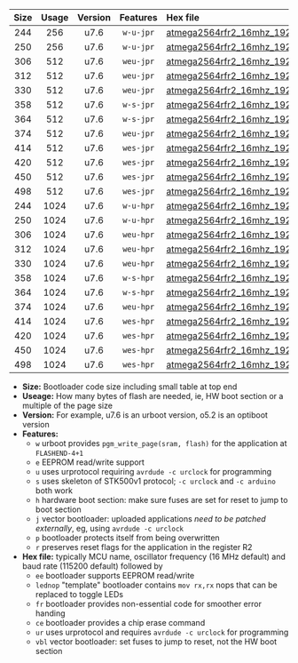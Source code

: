 |Size|Usage|Version|Features|Hex file|
|:-:|:-:|:-:|:-:|:--|
|244|256|u7.6|`w-u-jpr`|[atmega2564rfr2_16mhz_19200bps_ur_vbl.hex](https://raw.githubusercontent.com/stefanrueger/urboot/main//atmega2564rfr2_16mhz_19200bps_ur_vbl.hex)|
|250|256|u7.6|`w-u-jpr`|[atmega2564rfr2_16mhz_19200bps_lednop_ur_vbl.hex](https://raw.githubusercontent.com/stefanrueger/urboot/main//atmega2564rfr2_16mhz_19200bps_lednop_ur_vbl.hex)|
|306|512|u7.6|`weu-jpr`|[atmega2564rfr2_16mhz_19200bps_ee_ur_vbl.hex](https://raw.githubusercontent.com/stefanrueger/urboot/main//atmega2564rfr2_16mhz_19200bps_ee_ur_vbl.hex)|
|312|512|u7.6|`weu-jpr`|[atmega2564rfr2_16mhz_19200bps_ee_lednop_ur_vbl.hex](https://raw.githubusercontent.com/stefanrueger/urboot/main//atmega2564rfr2_16mhz_19200bps_ee_lednop_ur_vbl.hex)|
|330|512|u7.6|`weu-jpr`|[atmega2564rfr2_16mhz_19200bps_ee_lednop_fr_ur_vbl.hex](https://raw.githubusercontent.com/stefanrueger/urboot/main//atmega2564rfr2_16mhz_19200bps_ee_lednop_fr_ur_vbl.hex)|
|358|512|u7.6|`w-s-jpr`|[atmega2564rfr2_16mhz_19200bps_vbl.hex](https://raw.githubusercontent.com/stefanrueger/urboot/main//atmega2564rfr2_16mhz_19200bps_vbl.hex)|
|364|512|u7.6|`w-s-jpr`|[atmega2564rfr2_16mhz_19200bps_lednop_vbl.hex](https://raw.githubusercontent.com/stefanrueger/urboot/main//atmega2564rfr2_16mhz_19200bps_lednop_vbl.hex)|
|374|512|u7.6|`weu-jpr`|[atmega2564rfr2_16mhz_19200bps_ee_lednop_fr_ce_ur_vbl.hex](https://raw.githubusercontent.com/stefanrueger/urboot/main//atmega2564rfr2_16mhz_19200bps_ee_lednop_fr_ce_ur_vbl.hex)|
|414|512|u7.6|`wes-jpr`|[atmega2564rfr2_16mhz_19200bps_ee_vbl.hex](https://raw.githubusercontent.com/stefanrueger/urboot/main//atmega2564rfr2_16mhz_19200bps_ee_vbl.hex)|
|420|512|u7.6|`wes-jpr`|[atmega2564rfr2_16mhz_19200bps_ee_lednop_vbl.hex](https://raw.githubusercontent.com/stefanrueger/urboot/main//atmega2564rfr2_16mhz_19200bps_ee_lednop_vbl.hex)|
|450|512|u7.6|`wes-jpr`|[atmega2564rfr2_16mhz_19200bps_ee_lednop_fr_vbl.hex](https://raw.githubusercontent.com/stefanrueger/urboot/main//atmega2564rfr2_16mhz_19200bps_ee_lednop_fr_vbl.hex)|
|498|512|u7.6|`wes-jpr`|[atmega2564rfr2_16mhz_19200bps_ee_lednop_fr_ce_vbl.hex](https://raw.githubusercontent.com/stefanrueger/urboot/main//atmega2564rfr2_16mhz_19200bps_ee_lednop_fr_ce_vbl.hex)|
|244|1024|u7.6|`w-u-hpr`|[atmega2564rfr2_16mhz_19200bps_ur.hex](https://raw.githubusercontent.com/stefanrueger/urboot/main//atmega2564rfr2_16mhz_19200bps_ur.hex)|
|250|1024|u7.6|`w-u-hpr`|[atmega2564rfr2_16mhz_19200bps_lednop_ur.hex](https://raw.githubusercontent.com/stefanrueger/urboot/main//atmega2564rfr2_16mhz_19200bps_lednop_ur.hex)|
|306|1024|u7.6|`weu-hpr`|[atmega2564rfr2_16mhz_19200bps_ee_ur.hex](https://raw.githubusercontent.com/stefanrueger/urboot/main//atmega2564rfr2_16mhz_19200bps_ee_ur.hex)|
|312|1024|u7.6|`weu-hpr`|[atmega2564rfr2_16mhz_19200bps_ee_lednop_ur.hex](https://raw.githubusercontent.com/stefanrueger/urboot/main//atmega2564rfr2_16mhz_19200bps_ee_lednop_ur.hex)|
|330|1024|u7.6|`weu-hpr`|[atmega2564rfr2_16mhz_19200bps_ee_lednop_fr_ur.hex](https://raw.githubusercontent.com/stefanrueger/urboot/main//atmega2564rfr2_16mhz_19200bps_ee_lednop_fr_ur.hex)|
|358|1024|u7.6|`w-s-hpr`|[atmega2564rfr2_16mhz_19200bps.hex](https://raw.githubusercontent.com/stefanrueger/urboot/main//atmega2564rfr2_16mhz_19200bps.hex)|
|364|1024|u7.6|`w-s-hpr`|[atmega2564rfr2_16mhz_19200bps_lednop.hex](https://raw.githubusercontent.com/stefanrueger/urboot/main//atmega2564rfr2_16mhz_19200bps_lednop.hex)|
|374|1024|u7.6|`weu-hpr`|[atmega2564rfr2_16mhz_19200bps_ee_lednop_fr_ce_ur.hex](https://raw.githubusercontent.com/stefanrueger/urboot/main//atmega2564rfr2_16mhz_19200bps_ee_lednop_fr_ce_ur.hex)|
|414|1024|u7.6|`wes-hpr`|[atmega2564rfr2_16mhz_19200bps_ee.hex](https://raw.githubusercontent.com/stefanrueger/urboot/main//atmega2564rfr2_16mhz_19200bps_ee.hex)|
|420|1024|u7.6|`wes-hpr`|[atmega2564rfr2_16mhz_19200bps_ee_lednop.hex](https://raw.githubusercontent.com/stefanrueger/urboot/main//atmega2564rfr2_16mhz_19200bps_ee_lednop.hex)|
|450|1024|u7.6|`wes-hpr`|[atmega2564rfr2_16mhz_19200bps_ee_lednop_fr.hex](https://raw.githubusercontent.com/stefanrueger/urboot/main//atmega2564rfr2_16mhz_19200bps_ee_lednop_fr.hex)|
|498|1024|u7.6|`wes-hpr`|[atmega2564rfr2_16mhz_19200bps_ee_lednop_fr_ce.hex](https://raw.githubusercontent.com/stefanrueger/urboot/main//atmega2564rfr2_16mhz_19200bps_ee_lednop_fr_ce.hex)|

- **Size:** Bootloader code size including small table at top end
- **Useage:** How many bytes of flash are needed, ie, HW boot section or a multiple of the page size
- **Version:** For example, u7.6 is an urboot version, o5.2 is an optiboot version
- **Features:**
  + `w` urboot provides `pgm_write_page(sram, flash)` for the application at `FLASHEND-4+1`
  + `e` EEPROM read/write support
  + `u` uses urprotocol requiring `avrdude -c urclock` for programming
  + `s` uses skeleton of STK500v1 protocol; `-c urclock` and `-c arduino` both work
  + `h` hardware boot section: make sure fuses are set for reset to jump to boot section
  + `j` vector bootloader: uploaded applications *need to be patched externally*, eg, using `avrdude -c urclock`
  + `p` bootloader protects itself from being overwritten
  + `r` preserves reset flags for the application in the register R2
- **Hex file:** typically MCU name, oscillator frequency (16 MHz default) and baud rate (115200 default) followed by
  + `ee` bootloader supports EEPROM read/write
  + `lednop` "template" bootloader contains `mov rx,rx` nops that can be replaced to toggle LEDs
  + `fr` bootloader provides non-essential code for smoother error handing
  + `ce` bootloader provides a chip erase command
  + `ur` uses urprotocol and requires `avrdude -c urclock` for programming
  + `vbl` vector bootloader: set fuses to jump to reset, not the HW boot section
